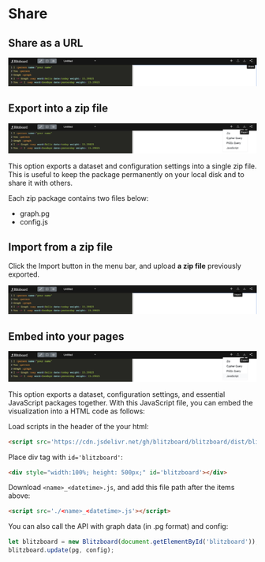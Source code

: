 # Share

## Share as a URL

![](<../.gitbook/assets/Screen Shot 2022-03-20 at 12.55.59.png>)

## Export into a zip file

![](<../.gitbook/assets/Screen Shot 2022-03-20 at 12.51.41.png>)

This option exports a dataset and configuration settings into a single zip file. This is useful to keep the package permanently on your local disk and to share it with others.

Each zip package contains two files below:

* graph.pg
* config.js

## Import from a zip file

Click the Import button in the menu bar, and upload **a zip file** previously exported.

![](<../.gitbook/assets/Screen Shot 2022-03-20 at 13.00.46.png>)

## Embed into your pages

![](<../.gitbook/assets/Screen Shot 2022-03-20 at 13.05.20.png>)

This option exports a dataset, configuration settings, and essential JavaScript packages together. With this JavaScript file, you can embed the visualization into a HTML code as follows:

Load scripts in the header of the your html:

```html
<script src='https://cdn.jsdelivr.net/gh/blitzboard/blitzboard/dist/blitzboard.bundle.min.js'></script>
```

Place div tag with `id='blitzboard'`:

```html
<div style="width:100%; height: 500px;" id='blitzboard'></div>
```

Download `<name>_<datetime>.js`, and add this file path after the items above:

```html
<script src='./<name>_<datetime>.js'></script>
```

You can also call the API with graph data (in .pg format) and config:

```javascript
let blitzboard = new Blitzboard(document.getElementById('blitzboard'));
blitzboard.update(pg, config);
```
